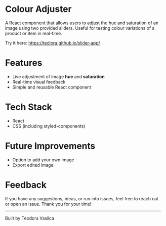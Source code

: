 # Colour Adjuster

A React component that allows users to adjust the hue and saturation of an image using two provided sliders. Useful for testing colour variations of a product or item in real-time.

Try it here: https://tediora.github.io/slider-app/

# Features
- Live adjustment of image **hue** and **saturation**
- Real-time visual feedback
- Simple and reusable React component

# Tech Stack
- React
- CSS (including styled-components)

# Future Improvements
- Option to add your own image
- Export edited image

# Feedback
If you have any suggestions, ideas, or run into issues, feel free to reach out or open an issue. 
Thank you for your time!

---

Built by Teodora Vasilca
